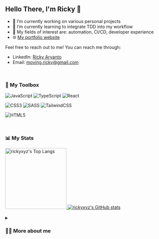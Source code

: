 ## Hello There, I'm Ricky 👋
- 🔭 I’m currently working on various personal projects
- 🌱 I’m currently learning to integrate TDD into my workflow
- 📝 My fields of interest are: automation, CI/CD, developer experience
- 🌐 [My portfolio website](https://rickyxyz.github.io/)

Feel free to reach out to me! You can reach me through:

- LinkedIn: [Ricky Aryanto](https://www.linkedin.com/in/rickyaryanto/)
- Email: [moving.ricky@gmail.com](mailto:moving.ricky@gmail.com)

<br/>
  
### 🧰 My Toolbox
![JavaScript](https://img.shields.io/badge/javascript-%23323330.svg?style=for-the-badge&logo=javascript&logoColor=%23F7DF1E)
![TypeScript](https://img.shields.io/badge/typescript-%23007ACC.svg?style=for-the-badge&logo=typescript&logoColor=white)
![React](https://img.shields.io/badge/react-%2320232a.svg?style=for-the-badge&logo=react&logoColor=%2361DAFB)

![CSS3](https://img.shields.io/badge/css3-%231572B6.svg?style=for-the-badge&logo=css3&logoColor=white)
![SASS](https://img.shields.io/badge/SASS-hotpink.svg?style=for-the-badge&logo=SASS&logoColor=white)
![TailwindCSS](https://img.shields.io/badge/tailwindcss-%2338B2AC.svg?style=for-the-badge&logo=tailwind-css&logoColor=white)

![HTML5](https://img.shields.io/badge/html5-%23E34F26.svg?style=for-the-badge&logo=html5&logoColor=white)

<br/>

### 📊 My Stats
<a href="https://github.com/rickyxyz">
  <img height=195 src="https://github-readme-stats.vercel.app/api/top-langs/?username=rickyxyz&layout=compact&theme=transparent" alt="rickyxyz's Top Langs" />
</a>
<a href="https://github.com/rickyxyz">
  <img src="https://github-readme-stats.vercel.app/api?username=rickyxyz&show_icons=true&theme=transparent" alt="rickyxyz's GitHub stats" />
</a>

<br/>
<br/>

<details>
 <summary><h3>🙍‍♂️ More about me</h3></summary>
  Wow, it's surprising that someone is actually reading this 😲.<br/>
  Well, hello! I'm Ricky, a CS graduate working in frontend development. One thing that might stand out about my profile is the how my job and interests does not align well. Why do I work in the frontend when my interests lean more towards something like DevOps? That's because of how I created my learning plan, currently my learning plan looks like this:
  <ol>
    <li>Learn frontend (📍 currently, I'm here)</li>
    <li>Learn backend</li>
    <li>Learn system administration</li>
    <li>Learn CI/CD and DevOps</li>
  </ol>
  So, why do I begin with the frontend? The reason is quite simple. No matter how optimized or beautiful your backend is, if the part that interacts with humans (the frontend) isn't good or usable, nobody would use your software (or at least love to use your software).
</details>

<!--
**rickyxyz/rickyxyz** is a ✨ _special_ ✨ repository because its `README.md` (this file) appears on your GitHub profile.

Here are some ideas to get you started:

- 🔭 I’m currently working on ...
- 🌱 I’m currently learning ...
- 👯 I’m looking to collaborate on ...
- 🤔 I’m looking for help with ...
- 💬 Ask me about ...
- 📫 How to reach me: ...
- 😄 Pronouns: ...
- ⚡ Fun fact: ...
- 📝 My fields of interest are: ...
-->
